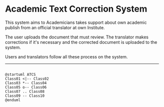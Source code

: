 # Academic Text Correction System
This system aims to Academicians takes support about own academic publish from an official translator at own Institute.

The user uploads the document that must review. The translator makes corrections if it's necessary and the corrected document is uploaded to the system.

Users and translators follow all these process on the system.
***

```plantuml

@startuml ATCS
Class01 <|-- Class02
Class03 *-- Class04
Class05 o-- Class06
Class07 .. Class08
Class09 -- Class10
@enduml

```